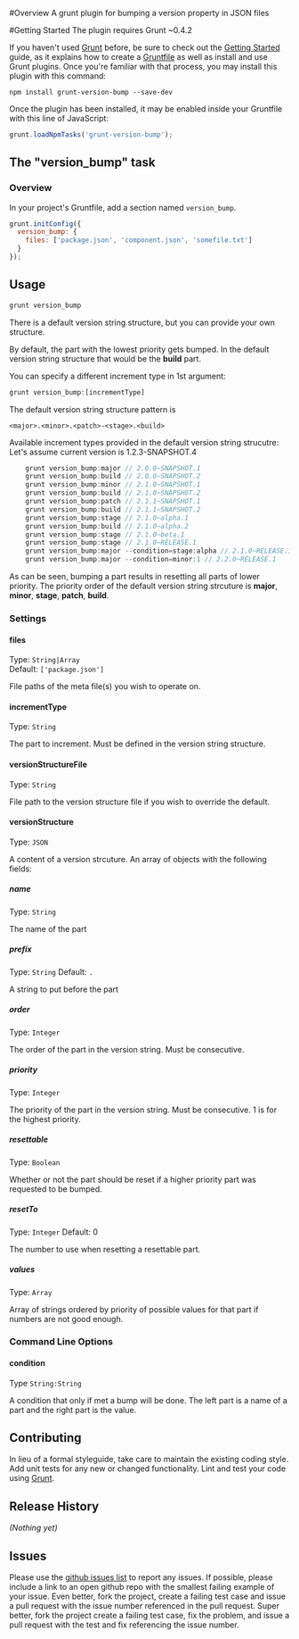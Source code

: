 #Overview
A grunt plugin for bumping a version property in JSON files

#Getting Started
The plugin requires Grunt ~0.4.2

If you haven't used [Grunt](http://gruntjs.com/) before, be sure to check out the [Getting Started](http://gruntjs.com/getting-started) guide, as it explains how to create a [Gruntfile](http://gruntjs.com/sample-gruntfile) as well as install and use Grunt plugins. Once you're familiar with that process, you may install this plugin with this command:

```shell
npm install grunt-version-bump --save-dev
```

Once the plugin has been installed, it may be enabled inside your Gruntfile with this line of JavaScript:

```js
grunt.loadNpmTasks('grunt-version-bump');
```

## The "version_bump" task

### Overview
In your project's Gruntfile, add a section named `version_bump`.

```js
grunt.initConfig({
  version_bump: {
    files: ['package.json', 'component.json', 'somefile.txt']
  }
});

```

## Usage

```js
grunt version_bump
```
There is a default version string structure, but you can provide your own structure.

By default, the part with the lowest priority gets bumped. In the default version string structure that would be the **build** part.

You can specify a different increment type in 1st argument:
```js
grunt version_bump:[incrementType]
```
The default version string structure pattern is
```
<major>.<minor>.<patch>-<stage>.<build>
```
Available increment types provided in the default version string strucutre:<br>
Let's assume current version is 1.2.3-SNAPSHOT.4
```javascript
    grunt version_bump:major // 2.0.0~SNAPSHOT.1
    grunt version_bump:build // 2.0.0~SNAPSHOT.2
    grunt version_bump:minor // 2.1.0~SNAPSHOT.1
    grunt version_bump:build // 2.1.0~SNAPSHOT.2
    grunt version_bump:patch // 2.1.1~SNAPSHOT.1
    grunt version_bump:build // 2.1.1~SNAPSHOT.2
    grunt version_bump:stage // 2.1.0~alpha.1
    grunt version_bump:build // 2.1.0~alpha.2
    grunt version_bump:stage // 2.1.0~beta.1
    grunt version_bump:stage // 2.1.0~RELEASE.1
    grunt version_bump:major --condition=stage:alpha // 2.1.0~RELEASE.1
    grunt version_bump:major --condition=minor:1 // 2.2.0~RELEASE.1
```
As can be seen, bumping a part results in resetting all parts of lower priority. The priority order of the default version string strcuture is **major**, **minor**, **stage**, **patch**, **build**.

### Settings

#### files
Type: `String|Array`  
Default: `['package.json']`

File paths of the meta file(s) you wish to operate on.

#### incrementType
Type: `String`  

The part to increment. Must be defined in the version string structure.

#### versionStructureFile
Type: `String`  

File path to the version structure file if you wish to override the default.

#### versionStructure
Type: `JSON`

A content of a version strcuture. An array of objects with the following fields:
##### name
Type: `String`

The name of the part

##### prefix
Type: `String`
Default: `.`

A string to put before the part

##### order
Type: `Integer`

The order of the part in the version string. Must be consecutive.

##### priority
Type: `Integer`

The priority of the part in the version string. Must be consecutive. 1 is for the highest priority.

##### resettable
Type: `Boolean`

Whether or not the part should be reset if a higher priority part was requested to be bumped.

##### resetTo
Type: `Integer`
Default: 0

The number to use when resetting a resettable part.

##### values
Type: `Array`

Array of strings ordered by priority of possible values for that part if numbers are not good enough.

### Command Line Options
#### condition
Type `String:String`

A condition that only if met a bump will be done. The left part is a name of a part and the right part is the value.

## Contributing
In lieu of a formal styleguide, take care to maintain the existing coding style. Add unit tests for any new or changed functionality. Lint and test your code using [Grunt](http://gruntjs.com/).

## Release History
_(Nothing yet)_

## Issues
Please use the [github issues list](https://github.com/xl8/grunt-coffeelinter/issues) to report any issues. If possible, please include a link to an open github repo with the smallest failing example of your issue. Even better, fork the project, create a failing test case and issue a pull request with the issue number referenced in the pull request. Super better, fork the project create a failing test case, fix the problem, and issue a pull request with the test and fix referencing the issue number. 
